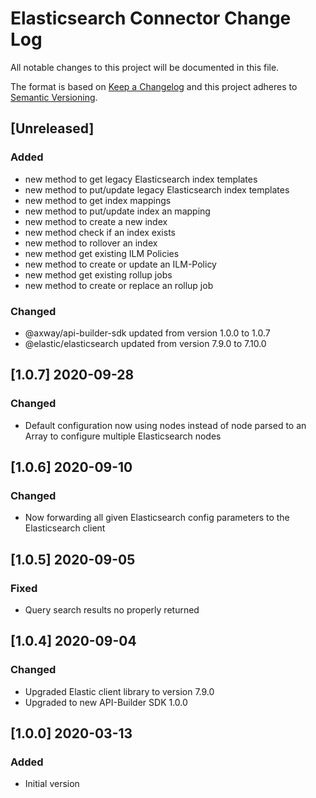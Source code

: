 # Elasticsearch Connector Change Log
All notable changes to this project will be documented in this file.

The format is based on [Keep a Changelog](http://keepachangelog.com/)
and this project adheres to [Semantic Versioning](http://semver.org/).

## [Unreleased]
### Added
- new method to get legacy Elasticsearch index templates
- new method to put/update legacy Elasticsearch index templates
- new method to get index mappings
- new method to put/update index an mapping
- new method to create a new index
- new method check if an index exists
- new method to rollover an index
- new method get existing ILM Policies
- new method to create or update an ILM-Policy
- new method get existing rollup jobs
- new method to create or replace an rollup job

### Changed
- @axway/api-builder-sdk updated from version 1.0.0 to 1.0.7
- @elastic/elasticsearch updated from version 7.9.0 to 7.10.0

## [1.0.7] 2020-09-28
### Changed
- Default configuration now using nodes instead of node 
  parsed to an Array to configure multiple Elasticsearch nodes

## [1.0.6] 2020-09-10
### Changed
- Now forwarding all given Elasticsearch config parameters to the Elasticsearch client

## [1.0.5] 2020-09-05
### Fixed
- Query search results no properly returned

## [1.0.4] 2020-09-04
### Changed
- Upgraded Elastic client library to version 7.9.0
- Upgraded to new API-Builder SDK 1.0.0

## [1.0.0] 2020-03-13
### Added
- Initial version
